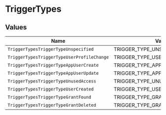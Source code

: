 # TriggerTypes


## Values

| Name                                       | Value                                      |
| ------------------------------------------ | ------------------------------------------ |
| `TriggerTypesTriggerTypeUnspecified`       | TRIGGER_TYPE_UNSPECIFIED                   |
| `TriggerTypesTriggerTypeUserProfileChange` | TRIGGER_TYPE_USER_PROFILE_CHANGE           |
| `TriggerTypesTriggerTypeAppUserCreate`     | TRIGGER_TYPE_APP_USER_CREATE               |
| `TriggerTypesTriggerTypeAppUserUpdate`     | TRIGGER_TYPE_APP_USER_UPDATE               |
| `TriggerTypesTriggerTypeUnusedAccess`      | TRIGGER_TYPE_UNUSED_ACCESS                 |
| `TriggerTypesTriggerTypeUserCreated`       | TRIGGER_TYPE_USER_CREATED                  |
| `TriggerTypesTriggerTypeGrantFound`        | TRIGGER_TYPE_GRANT_FOUND                   |
| `TriggerTypesTriggerTypeGrantDeleted`      | TRIGGER_TYPE_GRANT_DELETED                 |